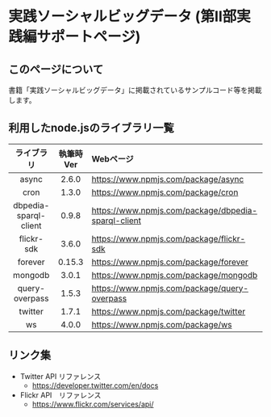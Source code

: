 # 実践ソーシャルビッグデータ (第Ⅱ部実践編サポートページ)



## このページについて

書籍「実践ソーシャルビッグデータ」に掲載されているサンプルコード等を掲載します。

## 利用したnode.jsのライブラリ一覧
| ライブラリ             | 執筆時Ver | Webページ | 
|:---------------------:|:---------:|:----------|
| async                 | 2.6.0     |https://www.npmjs.com/package/async |
| cron                  | 1.3.0     |https://www.npmjs.com/package/cron |
| dbpedia-sparql-client | 0.9.8     |https://www.npmjs.com/package/dbpedia-sparql-client|
| flickr-sdk            | 3.6.0     |https://www.npmjs.com/package/flickr-sdk|
| forever               | 0.15.3    |https://www.npmjs.com/package/forever | 
| mongodb               | 3.0.1     |https://www.npmjs.com/package/mongodb |
| query-overpass        | 1.5.3     |https://www.npmjs.com/package/query-overpass|
| twitter               | 1.7.1     |https://www.npmjs.com/package/twitter|
| ws                    | 4.0.0     |https://www.npmjs.com/package/ws | 

## リンク集
* Twitter API リファレンス
    * https://developer.twitter.com/en/docs
* Flickr API　リファレンス
    * https://www.flickr.com/services/api/ 